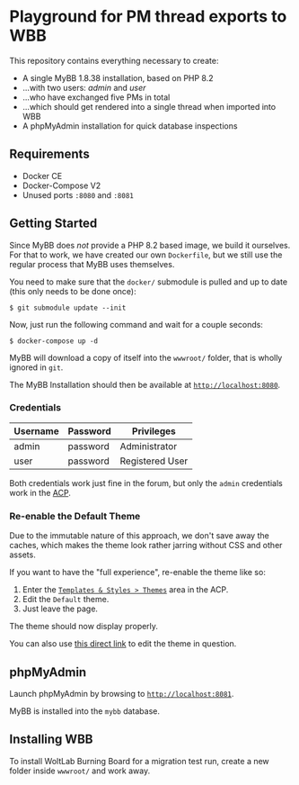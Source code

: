 # Playground for PM thread exports to WBB

This repository contains everything necessary to create:

* A single MyBB 1.8.38 installation, based on PHP 8.2
* ...with two users: _admin_ and _user_
* ...who have exchanged five PMs in total
* ...which should get rendered into a single thread when imported into WBB
* A phpMyAdmin installation for quick database inspections

## Requirements

* Docker CE
* Docker-Compose V2
* Unused ports `:8080` and `:8081`

## Getting Started

Since MyBB does *not* provide a PHP 8.2 based image, we build it ourselves.
For that to work, we have created our own `Dockerfile`, but we still use the regular process that MyBB uses themselves.

You need to make sure that the `docker/` submodule is pulled and up to date (this only needs to be done once):

```shell
$ git submodule update --init
```

Now, just run the following command and wait for a couple seconds:

```shell
$ docker-compose up -d
```

MyBB will download a copy of itself into the `wwwroot/` folder, that is wholly ignored in `git`.

The MyBB Installation should then be available at [`http://localhost:8080`](http://localhost:8080).

### Credentials

| Username | Password | Privileges      |
|----------|----------|-----------------|
| admin    | password | Administrator   |
| user     | password | Registered User |

Both credentials work just fine in the forum, but only the `admin` credentials work in
the [ACP](http://localhost:8080/acp).

### Re-enable the Default Theme

Due to the immutable nature of this approach, we don't save away the caches, which makes the theme
look rather jarring without CSS and other assets.

If you want to have the "full experience", re-enable the theme like so:

1. Enter the [`Templates & Styles > Themes`](http://localhost:8080/admin/index.php?module=style-themes) area in the ACP.
2. Edit the `Default` theme.
3. Just leave the page.

The theme should now display properly.

You can also use [this direct link](http://localhost:8080/admin/index.php?module=style-themes&action=edit&tid=2) to edit
the theme in question.

## phpMyAdmin

Launch phpMyAdmin by browsing to [`http://localhost:8081`](http://localhost:8081).

MyBB is installed into the `mybb` database.

## Installing WBB

To install WoltLab Burning Board for a migration test run, create a new folder inside `wwwroot/` and work away.

